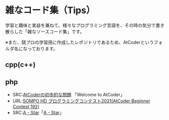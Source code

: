 # 雑なコード集（Tips）

学習と趣味と実益を兼ねて、様々なプログラミング言語を、その時の気分で書き散らした「雑なソースコード集」です。

※また、競プロの学習用に作成したレポジトリであるため、AtCoderというフォルダ名になっております。

## cpp(c++) 

## php
 - SRC:[AtCoderの初歩的な問題](./php/a01_Welcome_to_AtCoder.php) 「Welcome to AtCoder」
 - URL:[SOMPO HD プログラミングコンテスト2021(AtCoder Beginner Contest 192)](https://atcoder.jp/contests/abc192)
  - SRC:[A - Star](./php/a02.php)「[A - Star](https://atcoder.jp/contests/abc192/tasks/abc192_a)」

